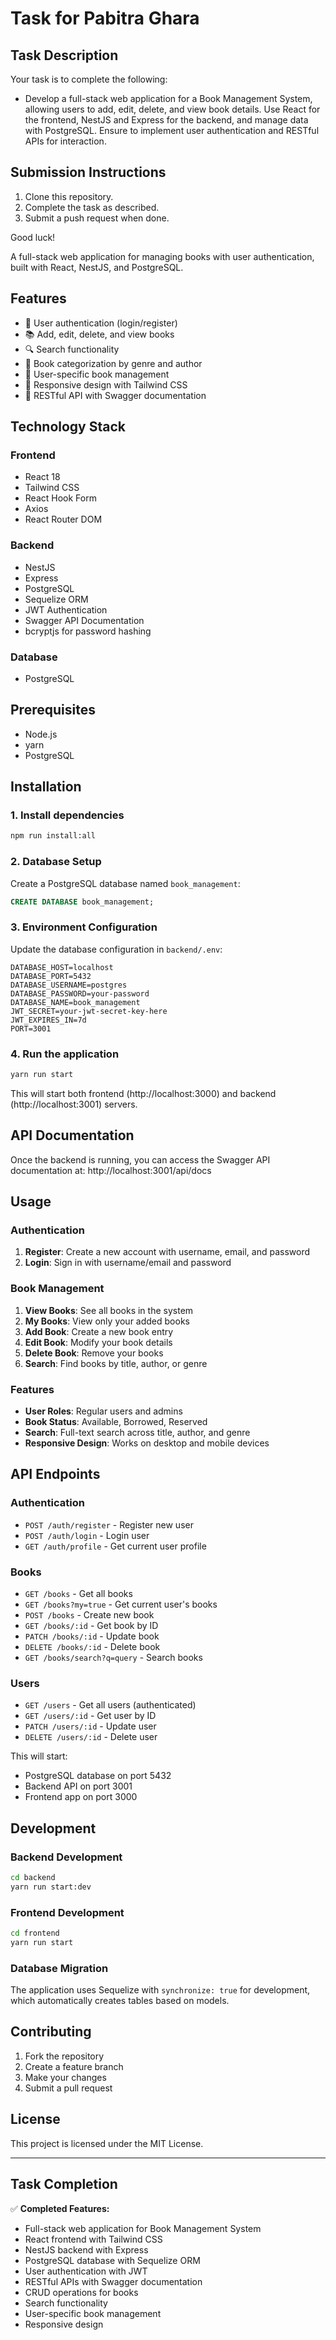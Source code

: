 # Task for Pabitra Ghara

## Task Description

Your task is to complete the following:

- Develop a full-stack web application for a Book Management System, allowing users to add, edit, delete, and view book details. Use React for the frontend, NestJS and Express for the backend, and manage data with PostgreSQL. Ensure to implement user authentication and RESTful APIs for interaction.

## Submission Instructions

1. Clone this repository.
2. Complete the task as described.
3. Submit a push request when done.

Good luck!

A full-stack web application for managing books with user authentication, built with React, NestJS, and PostgreSQL.

## Features

- 🔐 User authentication (login/register)
- 📚 Add, edit, delete, and view books
- 🔍 Search functionality
- 📖 Book categorization by genre and author
- 👤 User-specific book management
- 📱 Responsive design with Tailwind CSS
- 📖 RESTful API with Swagger documentation

## Technology Stack

### Frontend

- React 18
- Tailwind CSS
- React Hook Form
- Axios
- React Router DOM

### Backend

- NestJS
- Express
- PostgreSQL
- Sequelize ORM
- JWT Authentication
- Swagger API Documentation
- bcryptjs for password hashing

### Database

- PostgreSQL

## Prerequisites

- Node.js
- yarn
- PostgreSQL

## Installation

### 1. Install dependencies

```bash
npm run install:all
```

### 2. Database Setup

Create a PostgreSQL database named `book_management`:

```sql
CREATE DATABASE book_management;
```

### 3. Environment Configuration

Update the database configuration in `backend/.env`:

```env
DATABASE_HOST=localhost
DATABASE_PORT=5432
DATABASE_USERNAME=postgres
DATABASE_PASSWORD=your-password
DATABASE_NAME=book_management
JWT_SECRET=your-jwt-secret-key-here
JWT_EXPIRES_IN=7d
PORT=3001
```

### 4. Run the application

```bash
yarn run start
```

This will start both frontend (http://localhost:3000) and backend (http://localhost:3001) servers.

## API Documentation

Once the backend is running, you can access the Swagger API documentation at:
http://localhost:3001/api/docs

## Usage

### Authentication

1. **Register**: Create a new account with username, email, and password
2. **Login**: Sign in with username/email and password

### Book Management

1. **View Books**: See all books in the system
2. **My Books**: View only your added books
3. **Add Book**: Create a new book entry
4. **Edit Book**: Modify your book details
5. **Delete Book**: Remove your books
6. **Search**: Find books by title, author, or genre

### Features

- **User Roles**: Regular users and admins
- **Book Status**: Available, Borrowed, Reserved
- **Search**: Full-text search across title, author, and genre
- **Responsive Design**: Works on desktop and mobile devices

## API Endpoints

### Authentication

- `POST /auth/register` - Register new user
- `POST /auth/login` - Login user
- `GET /auth/profile` - Get current user profile

### Books

- `GET /books` - Get all books
- `GET /books?my=true` - Get current user's books
- `POST /books` - Create new book
- `GET /books/:id` - Get book by ID
- `PATCH /books/:id` - Update book
- `DELETE /books/:id` - Delete book
- `GET /books/search?q=query` - Search books

### Users

- `GET /users` - Get all users (authenticated)
- `GET /users/:id` - Get user by ID
- `PATCH /users/:id` - Update user
- `DELETE /users/:id` - Delete user

This will start:

- PostgreSQL database on port 5432
- Backend API on port 3001
- Frontend app on port 3000

## Development

### Backend Development

```bash
cd backend
yarn run start:dev
```

### Frontend Development

```bash
cd frontend
yarn run start
```

### Database Migration

The application uses Sequelize with `synchronize: true` for development, which automatically creates tables based on models.

## Contributing

1. Fork the repository
2. Create a feature branch
3. Make your changes
4. Submit a pull request

## License

This project is licensed under the MIT License.

---

## Task Completion

✅ **Completed Features:**

- Full-stack web application for Book Management System
- React frontend with Tailwind CSS
- NestJS backend with Express
- PostgreSQL database with Sequelize ORM
- User authentication with JWT
- RESTful APIs with Swagger documentation
- CRUD operations for books
- Search functionality
- User-specific book management
- Responsive design
